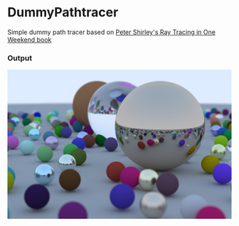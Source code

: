 # DummyPathtracer

Simple dummy path tracer based on [Peter Shirley's Ray Tracing in One Weekend book](https://raytracing.github.io/books/RayTracingInOneWeekend.html)

### Output

![Output](image.png)
